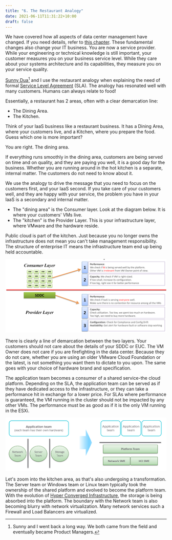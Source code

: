 ```yaml
---
title: "6. The Restaurant Analogy"
date: 2021-06-11T11:31:22+10:00
draft: false
---
```


We have covered how all aspects of data center management have changed. If you need details, refer to [this chapter](/miscellaneous/chapter-3-sddc-vs-iaas/). These fundamental changes also change your IT business. You are now a service provider. While your engineering or technical knowledge is still important, your customer measures you on your business service level. While they care about your systems architecture and its capabilities, they measure you on your service quality.

[Sunny Dua](https://www.linkedin.com/in/duasunny/)[^1] and I use the restaurant analogy when explaining the need of formal [Service Level Agreement](/operations-management/chapter-1-overview/1.1.7-service-level-agreement/) (SLA). The analogy has resonated well with many customers. Humans can always relate to food!

Essentially, a restaurant has 2 areas, often with a clear demarcation line:

- The Dining Area.
- The Kitchen.

Think of your IaaS business like a restaurant business. It has a Dining Area, where your customers live, and a Kitchen, where you prepare the food. Guess which one is more important?

You are right. The dining area.

If everything runs smoothly in the dining area, customers are being served on time and on quality, and they are paying you well, it is a good day for the business. Whether you are running around in the hot kitchen is a separate, internal matter. The customers do not need to know about it.

We use the analogy to drive the message that you need to focus on the customers first, and your IaaS second. If you take care of your customers well, and they are happy with your service, the problem you have in your IaaS is a secondary and internal matter.

- The "dining area" is the Consumer layer. Look at the diagram below. It is where your customers' VMs live.
- The "kitchen" is the Provider Layer. This is your infrastructure layer, where VMware and the hardware reside.

Public cloud is part of the kitchen. Just because you no longer owns the infrastructure does not mean you can't take management responsibility. The structure of enterprise IT means the infrastructure team end up being held accountable.

![consumer vs provider layer demarcation](1.1.6-fig-1.png)

There is clearly a line of demarcation between the two layers. Your customers should not care about the details of your SDDC or EUC. The VM Owner does not care if you are firefighting in the data center. Because they do not care, whether you are using an older VMware Cloud Foundation or the latest, is not something you want them to dictate to you upon. The same goes with your choice of hardware brand and specification.

The application team becomes a consumer of a shared service-the cloud platform. Depending on the SLA, the application team can be served as if they have dedicated access to the infrastructure, or they can take a performance hit in exchange for a lower price. For SLAs where performance is guaranteed, the VM running in the cluster should not be impacted by any other VMs. The performance must be as good as if it is the only VM running in the ESXi.

![app team to platform team translation](1.1.6-fig-2.png)

Let's zoom into the kitchen area, as that's also undergoing a transformation. The Server team or Windows team or Linux team typically took the ownership of the shared platform and evolved to become the platform team. With the evolution of [Hyper Converged Infrastructure](https://en.wikipedia.org/wiki/Hyper-converged_infrastructure), the storage is being absorbed into the platform. The boundary with the Network team is also becoming blurry with network virtualization. Many network services such a Firewall and Load Balancers are virtualized.

[^1]: Sunny and I went back a long way. We both came from the field and eventually became Product Managers.